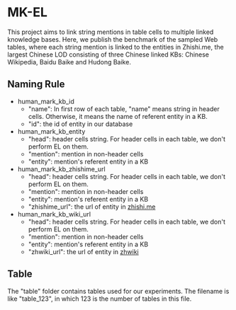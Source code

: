# MK-EL

This project aims to link string mentions in table cells to multiple linked knowledge bases. Here, we publish the benchmark of the sampled Web tables, where each string mention is linked to the entities in Zhishi.me, the largest Chinese LOD consisting of three Chinese linked KBs: Chinese Wikipedia, Baidu Baike and Hudong Baike.

## Naming Rule

* human_mark_kb_id
  * "name": In first row of each table, "name" means string in header cells. Otherwise, it means the name of referent entity in a KB.
  * "id": the id of entity in our database
* human_mark_kb_entity
  * "head": header cells string. For header cells in each table, we don't perform EL on them.
  * "mention": mention in non-header cells
  * "entity": mention's referent entity in a KB
* human_mark_kb_zhishime_url
  * "head": header cells string. For header cells in each table, we don't perform EL on them.
  * "mention": mention in non-header cells
  * "entity": mention's referent entity in a KB
  * "zhishime_url": the url of entity in [zhishi.me](http://zhishi.me)
* human_mark_kb_wiki_url
  * "head": header cells string. For header cells in each table, we don't perform EL on them.
  * "mention": mention in non-header cells
  * "entity": mention's referent entity in a KB
  * "zhwiki_url": the url of entity in [zhwiki](https://zh.wikipedia.org/wiki/Wikipedia:首页)


## Table

The "table" folder contains tables used for our experiments. The filename is like "table_123", in which 123 is the number of tables in this file.
